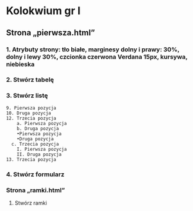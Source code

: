 # Kolokwium gr I
## Strona „pierwsza.html”
### 1.	Atrybuty strony: tło białe, marginesy dolny i prawy: 30%, dolny i lewy 30%, czcionka czerwona Verdana 15px, kursywa, niebieska
### 2.	Stwórz tabelę
### 3.	Stwórz listę
```
9. Pierwsza pozycja
10. Druga pozycja	
12. Trzecia pozycja
	a. Pierwsza pozycja
	b. Druga pozycja
    •Pierwsza pozycja
    •Druga pozycja
  c. Trzecia pozycja
  	I. Pierwsza pozycja
  	II. Druga pozycja
13. Trzecia pozycja
```
### 4.	Stwórz formularz
### Strona „ramki.html”
1.	Stwórz ramki
